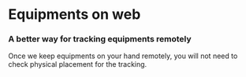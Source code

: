 # Equipments on web

### A better way for tracking equipments remotely

Once we keep equipments on your hand remotely, you will not need to check physical placement for the tracking. 

